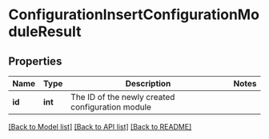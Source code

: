# ConfigurationInsertConfigurationModuleResult

## Properties
Name | Type | Description | Notes
------------ | ------------- | ------------- | -------------
**id** | **int** | The ID of the newly created configuration module | 

[[Back to Model list]](../README.md#documentation-for-models) [[Back to API list]](../README.md#documentation-for-api-endpoints) [[Back to README]](../README.md)


